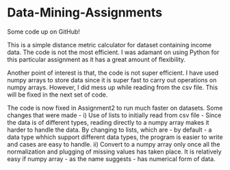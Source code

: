 # Data-Mining-Assignments
Some code up on GitHub!

This is a simple distance metric calculator for dataset containing income data.
The code is not the most efficient. I was adamant on using Python for this particular assignment as it has a great amount of flexibility.

Another point of interest is that, the code is not super efficient. I have used numpy arrays to store data since it is super fast to carry out operations on numpy arrays. However, I did mess up while reading from the csv file. This will be fixed in the next set of code.

The code is now fixed in Assignment2 to run much faster on datasets. Some changes that were made -
i) Use of lists to initially read from csv file - Since the data is of different types, reading directly to a numpy array makes it harder to handle the data. By changing to lists, which are - by default - a data type whhich support different data types, the program is easier to write and cases are easy to handle.
ii) Convert to a numpy array only once all the normalization and plugging of missing values has taken place. It is relatively easy if numpy array - as the name suggests - has numerical form of data. 
